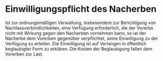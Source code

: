 # Einwilligungspflicht des Nacherben

Ist zur ordnungsmäßigen Verwaltung, insbesondere zur Berichtigung von Nachlassverbindlichkeiten, eine Verfügung erforderlich, die der Vorerbe nicht mit Wirkung gegen den Nacherben vornehmen kann, so ist der Nacherbe dem Vorerben gegenüber verpflichtet, seine Einwilligung zu der Verfügung zu erteilen. Die Einwilligung ist auf Verlangen in öffentlich beglaubigter Form zu erklären. Die Kosten der Beglaubigung fallen dem Vorerben zur Last. 

